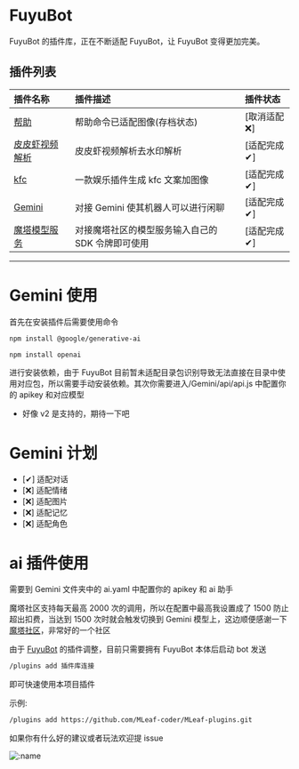 # FuyuBot

FuyuBot 的插件库，正在不断适配 FuyuBot，让 FuyuBot 变得更加完美。

## 插件列表

| 插件名称                                                                      | 插件描述                                          | 插件状态      |
| :---------------------------------------------------------------------------- | :------------------------------------------------ | :------------ |
| [帮助](https://github.com/MLeaf-coder/MLeaf-plugins/tree/main/help)           | 帮助命令已适配图像(存档状态)                      | [取消适配 ❌] |
| [皮皮虾视频解析](https://github.com/MLeaf-coder/MLeaf-plugins/tree/main/ppx)  | 皮皮虾视频解析去水印解析                          | [适配完成 ✔]  |
| [kfc](https://github.com/MLeaf-coder/MLeaf-plugins/tree/main/kfc)             | 一款娱乐插件生成 kfc 文案加图像                   | [适配完成 ✔]  |
| [Gemini](https://github.com/MLeaf-coder/MLeaf-plugins/tree/main/Gemini)       | 对接 Gemini 使其机器人可以进行闲聊                | [适配完成 ✔]  |
| [魔塔模型服务](https://github.com/MLeaf-coder/MLeaf-plugins/tree/main/Gemini) | 对接魔塔社区的模型服务输入自己的 SDK 令牌即可使用 | [适配完成 ✔]  |

---

# Gemini 使用

首先在安装插件后需要使用命令

```bash
npm install @google/generative-ai

npm install openai
```

进行安装依赖，由于 FuyuBot 目前暂未适配目录包识别导致无法直接在目录中使用对应包，所以需要手动安装依赖。其次你需要进入/Gemini/api/api.js 中配置你的 apikey 和对应模型

- 好像 v2 是支持的，期待一下吧

# Gemini 计划

- [✔] 适配对话
- [❌] 适配情绪
- [❌] 适配图片
- [❌] 适配记忆
- [❌] 适配角色

# ai 插件使用

需要到 Gemini 文件夹中的 ai.yaml 中配置你的 apikey 和 ai 助手

魔塔社区支持每天最高 2000 次的调用，所以在配置中最高我设置成了 1500 防止超出扣费，当达到 1500 次时就会触发切换到 Gemini 模型上，这边顺便感谢一下[魔塔社区](https://modelscope.cn/)，非常好的一个社区

由于 [FuyuBot](https://github.com/CatMoeCircle/FuyuBot) 的插件调整，目前只需要拥有 FuyuBot 本体后启动 bot 发送

```bash
/plugins add 插件库连接
```

即可快速使用本项目插件

示例:

```bash
/plugins add https://github.com/MLeaf-coder/MLeaf-plugins.git
```

如果你有什么好的建议或者玩法欢迎提 issue

![:name](https://count.getloli.com/@MLeaf-plugins?name=MLeaf-plugins&theme=rule34&padding=7&offset=0&align=center&scale=1&pixelated=1&darkmode=auto)

